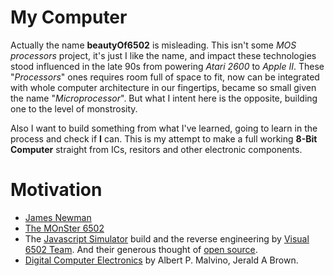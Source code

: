 # My Computer
Actually the name **beautyOf6502** is misleading. This isn't some *MOS processors* project, it's just I like the name, and impact these technologies stood influenced in the late 90s from powering *Atari 2600* to *Apple II*. These "*Processors*" ones requires room full of space to fit, now can be integrated with whole computer architecture in our fingertips, became so small given the name "*Microprocessor*". But what I intent here is the opposite, building one to the level of monstrosity.

Also I want to build something from what I've learned, going to learn in the process and check if **I** can. This is my attempt to make a full working **8-Bit Computer** straight from ICs, resitors and other electronic components.

# Motivation
- [James Newman](http://www.megaprocessor.com/)
- [The MOnSter 6502](https://monster6502.com/)
- The [Javascript Simulator](http://visual6502.org/JSSim/) build and the reverse engineering by [Visual 6502 Team](http://visual6502.org/). And their generous thought of [open source](https://github.com/trebonian/visual6502).
- [Digital Computer Electronics](https://www.scribd.com/document/332484423/Digital-Computer-Electronics-3rd-Edition-Malvino) by Albert P. Malvino, Jerald A Brown.
